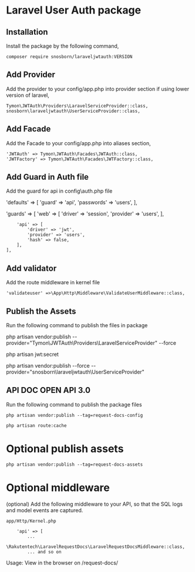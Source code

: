 # Laravel User Auth package

## Installation

Install the package by the following command,

    composer require snosborn/laraveljwtauth:VERSION

## Add Provider

Add the provider to your config/app.php into provider section if using lower version
of laravel,

    Tymon\JWTAuth\Providers\LaravelServiceProvider::class,
    snosborn\laraveljwtauth\UserServiceProvider::class,

## Add Facade

Add the Facade to your config/app.php into aliases section,

    'JWTAuth' => Tymon\JWTAuth\Facades\JWTAuth::class,
    'JWTFactory' => Tymon\JWTAuth\Facades\JWTFactory::class,

## Add Guard in Auth file

Add the guard for api in config\auth.php file

 'defaults' => [
        'guard' => 'api',
        'passwords' => 'users',
    ],

  'guards' => [
        'web' => [
            'driver' => 'session',
            'provider' => 'users',
        ],

        'api' => [
            'driver' => 'jwt',
            'provider' => 'users',
            'hash' => false,
        ],
    ],
## Add validator

Add the route middleware in kernel file 

    'validateuser' =>\App\Http\Middleware\ValidateUserMiddleware::class,

## Publish the Assets

Run the following command to publish the files in package 

php artisan vendor:publish --provider="Tymon\JWTAuth\Providers\LaravelServiceProvider" --force

php artisan jwt:secret

php artisan vendor:publish --force --provider="snosborn\laraveljwtauth\UserServiceProvider"

## API DOC OPEN API 3.0

Run the following command to publish the package files

    php artisan vendor:publish --tag=request-docs-config

    php artisan route:cache

# Optional publish assets

    php artisan vendor:publish --tag=request-docs-assets

# Optional middleware

(optional) Add the following middleware to your API, so that the SQL logs and model events are captured.

    app/Http/Kernel.php

        'api' => [
            ...
            \Rakutentech\LaravelRequestDocs\LaravelRequestDocsMiddleware::class,
            ... and so on

Usage: 
    View in the browser on /request-docs/
